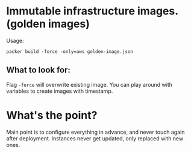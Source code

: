 # Immutable infrastructure images. (golden images)

Usage:

```
packer build -force -only=aws golden-image.json
```
## What to look for:
Flag `-force` will overwrite existing image. You can play around with variables to create images with timestamp.

# What's the point?
Main point is to configure everything in advance, and never touch again after deployment.
Instances never get updated, only replaced with new ones.
